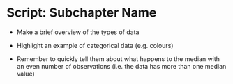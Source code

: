 # Script: Subchapter Name

- Make a brief overview of the types of data

- Highlight an example of categorical data (e.g. colours)

- Remember to quickly tell them about what happens to the median with an even number of
  observations (i.e. the data has more than one median value)
